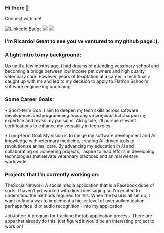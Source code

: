### Hi there 👋

Connect with me!
<div id="badges">
  <a href="www.linkedin.com/in/ricardo-merlin">
    <img src="https://img.shields.io/badge/LinkedIn-blue?style=for-the-badge&logo=linkedin&logoColor=white" alt="LinkedIn Badge"/>
  </a>
  <a href="https://medium.com/@rcrdmerlin">
    <img src="https://img.shields.io/badge/Medium-12100E?style=for-the-badge&logo=medium&logoColor=white"/>
  </a>
  <a href="mailto:rcrdmerlin@gmail.com">
    <img src="https://img.shields.io/badge/Gmail-white?style=for-the-badge&logo=gmail&logoColor=red" alr="Gmail Badge"/>
  </a>
</div>

### I'm Ricardo! Great to see you've ventured to my github page :).

### A light intro to my background:

Up until a few months ago, I had dreams of attending veterinary school and becoming a bridge between low income pet owners and high quality veterinary care. However, years of temptation at a career in tech finally caught up with me and led to my decision to apply to Flatiron School's software engineering bootcamp. 

### Some Career Goals:

• Short-term Goal: I aim to deepen my tech skills across software development and programming focusing on projects that sharpen my expertise and reveal my passions. Alongside, I'll pursue relevant certifications to enhance my versatility in tech roles.

• Long-term Goal: My vision is to merge my software development and AI knowledge with veterinary medicine, creating AI-driven tools to revolutionize animal care. By advancing my education in AI and collaborating on pioneering projects, I aspire to lead efforts in developing technologies that elevate veterinary practices and animal welfare worldwide.

### Projects that I'm currently working on:

TheSocialNetwork: A social media application that is a Facebook dupe of sorts. I haven't yet worked with direct messaging so I'm excited to understand the methods required for this. When the base is all set up, I want to find a way to implement a higher level of user authentication - perhaps face id or audio recognition - into my application.

JobJotter: A program for tracking the job application process. There are apps that already do this, just figured it would be an interesting project to work on!
<!--

Here are some ideas to get you started:

- 🌱 I’m currently learning ...
- 👯 I’m looking to collaborate on ...
- 🤔 I’m looking for help with ...
- 💬 Ask me about ...
- 📫 How to reach me: ...
- 😄 Pronouns: ...
- ⚡ Fun fact: ...
-->

